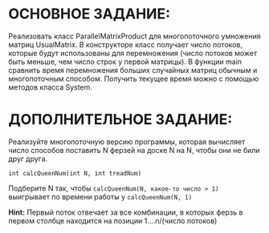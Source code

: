 # ОСНОВНОЕ ЗАДАНИЕ:
Реализовать класс ParallelMatrixProduct для многопоточного умножения матриц UsualMatrix.
В конструкторе класс получает число потоков, которые будут использованы для перемножения (число потоков может быть меньше, чем число строк у первой матрицы).
В функции main сравнить время перемножения больших случайных матриц обычным и многопоточным способом. Получить текущее время можно с помощью методов класса System.


# ДОПОЛНИТЕЛЬНОЕ ЗАДАНИЕ:
Реализуйте многопоточную версию программы, которая вычисляет число способов поставить N ферзей на доске N на N, чтобы они не били друг друга. 
                  
    int calcQueenNum(int N, int treadNum)
 Подберите N так, чтобы `calcQueenNum(N, какое-то число > 1)` выигрывает по времени работы у `calcQueenNum(N, 1)` 
 
 __Hint:__ Первый поток отвечает за все комбинации, в которых ферзь в первом столбце находится на позиции 1....n/(число потоков)
 

